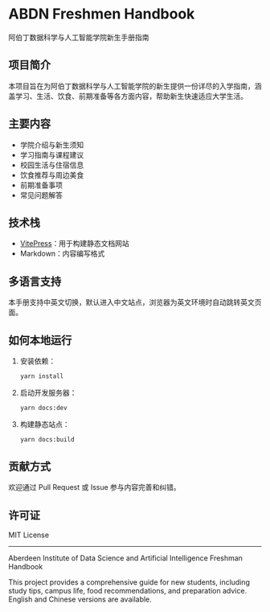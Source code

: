 # ABDN Freshmen Handbook

阿伯丁数据科学与人工智能学院新生手册指南

## 项目简介

本项目旨在为阿伯丁数据科学与人工智能学院的新生提供一份详尽的入学指南，涵盖学习、生活、饮食、前期准备等各方面内容，帮助新生快速适应大学生活。

## 主要内容

- 学院介绍与新生须知
- 学习指南与课程建议
- 校园生活与住宿信息
- 饮食推荐与周边美食
- 前期准备事项
- 常见问题解答

## 技术栈

- [VitePress](https://vitepress.dev/)：用于构建静态文档网站
- Markdown：内容编写格式

## 多语言支持

本手册支持中英文切换，默认进入中文站点，浏览器为英文环境时自动跳转英文页面。

## 如何本地运行

1. 安装依赖：
   ```bash
   yarn install
   ```
2. 启动开发服务器：
   ```bash
   yarn docs:dev
   ```
3. 构建静态站点：
   ```bash
   yarn docs:build
   ```

## 贡献方式

欢迎通过 Pull Request 或 Issue 参与内容完善和纠错。

## 许可证

MIT License

---

Aberdeen Institute of Data Science and Artificial Intelligence Freshman Handbook

This project provides a comprehensive guide for new students, including study tips, campus life, food recommendations, and preparation advice. English and Chinese versions are available.
